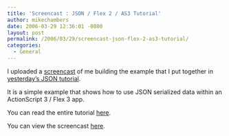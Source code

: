 ```yaml
---
title: 'Screencast : JSON / Flex 2 / AS3 Tutorial'
author: mikechambers
date: 2006-03-29 12:36:01 -0800
layout: post
permalink: /2006/03/29/screencast-json-flex-2-as3-tutorial/
categories:
  - General
---
```



I uploaded a [screencast][1] of me building the example that I put together in [yesterday&#8217;s JSON tutorial][2].

It is a simple example that shows how to use JSON serialized data within an ActionScript 3 / Flex 3 app.

You can read the entire tutorial [here][2].

You can view the screencast [here][1].

 [1]: http://weblogs.macromedia.com/mesh/files/flex/jsonexample/screencast/
 [2]: http://weblogs.macromedia.com/mesh/archives/2006/03/one_of_the_litt.cfm#more